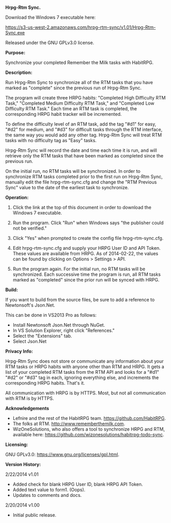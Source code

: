**Hrpg-Rtm Sync.**

Download the Windows 7 executable here:

https://s3-us-west-2.amazonaws.com/hrpg-rtm-sync/v1.01/Hrpg-Rtm-Sync.exe

Released under the GNU GPLv3.0 license.

**Purpose:**

Synchronize your completed Remember the Milk tasks with HabitRPG.

**Description:**

Run Hrpg-Rtm Sync to synchronize all of the RTM tasks that you have marked as "complete" since the previous run of Hrpg-Rtm Sync.
	
The program will create three HRPG habits: "Completed High Difficulty RTM Task," "Completed Medium Difficulty RTM Task," and "Completed Low Difficulty RTM Task." Each time an RTM task is completed, the corresponding HRPG habit tracker will be incremented.
	
To define the difficulty level of an RTM task, add the tag "#d1" for easy, "#d2" for medium, and "#d3" for difficult tasks through the RTM interface, the same way you would add any other tag. Hrpg-Rtm Sync will treat RTM tasks with no difficulty tag as "Easy" tasks.
	
Hrpg-Rtm Sync will record the date and time each time it is run, and will retrieve only the RTM tasks that have been marked as completed since the previous run.

On the initial run, no RTM tasks will be synchronized. In order to synchronize RTM tasks completed prior to the first run on Hrpg-Rtm Sync, manually edit the file hrpg-rtm-sync.cfg and change the "RTM Previous Sync" value to the date of the earliest task to synchronize.

**Operation:**

1. Click the link at the top of this document in order to download the Windows 7 executable.

2. Run the program. Click "Run" when Windows says "the publisher could not be verified."

3. Click "Yes" when prompted to create the config file hrpg-rtm-sync.cfg.

4. Edit hrpg-rtm-sync.cfg and supply your HRPG User ID and API Token. These values are available from HRPG. As of 2014-02-22, the values can be found by clicking on Options > Settings > API.

5. Run the program again. For the initial run, no RTM tasks will be synchronized. Each successive time the program is run, all RTM tasks marked as "completed" since the prior run will be synced with HRPG.

**Build:**

If you want to build from the source files, be sure to add a reference to Newtonsoft's Json.Net.

This can be done in VS2013 Pro as follows:

* Install Newtonsoft Json.Net through NuGet.
* In VS Solution Explorer, right click "References."
* Select the "Extensions" tab.
* Select Json.Net
	
**Privacy Info:**

Hrpg-Rtm Sync does not store or communicate any information about your RTM tasks or HRPG habits with anyone other than RTM and HRPG. It gets a list of your completed RTM tasks from the RTM API and looks for a "#d1" "#d2" or "#d3" tag in each, ignoring everything else, and increments the corresponding HRPG habits. That's it.
	
All communication with HRPG is by HTTPS. Most, but not all communication with RTM is by HTTPS.

**Acknowledgements**

* Lefnire and the rest of the HabitRPG team. https://github.com/HabitRPG.
* The folks at RTM. http://www.rememberthemilk.com.
* WizOneSolutions, who also offers a tool to synchronize HRPG and RTM, available here: https://github.com/wizonesolutions/habitrpg-todo-sync.

**Licensing:**

GNU GPLv3.0: https://www.gnu.org/licenses/gpl.html.
	
**Version History:**

2/22/2014	v1.01

* Added check for blank HRPG User ID, blank HRPG API Token.
* Added text value to form1. (Oops).
* Updates to comments and docs.

2/20/2014	v1.00

* Initial public release.